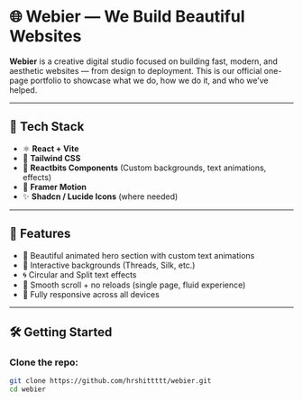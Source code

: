 # 🌐 Webier — We Build Beautiful Websites

**Webier** is a creative digital studio focused on building fast, modern, and aesthetic websites — from design to deployment. This is our official one-page portfolio to showcase what we do, how we do it, and who we’ve helped.

---

## 🚀 Tech Stack

- ⚛️ **React + Vite**
- 🎨 **Tailwind CSS**
- 🌈 **Reactbits Components** (Custom backgrounds, text animations, effects)
- 🧠 **Framer Motion**
- ✨ **Shadcn / Lucide Icons** (where needed)

---

## 🧩 Features

- 🎥 Beautiful animated hero section with custom text animations
- 🌊 Interactive backgrounds (Threads, Silk, etc.)
- 🌀 Circular and Split text effects
- 💎 Smooth scroll + no reloads (single page, fluid experience)
- 📱 Fully responsive across all devices

---

## 🛠️ Getting Started

### Clone the repo:

```bash
git clone https://github.com/hrshittttt/webier.git
cd webier
```
